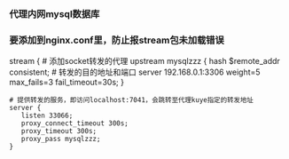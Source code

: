 ### 代理内网mysql数据库
### 要添加到nginx.conf里，防止报stream包未加载错误

stream {
    # 添加socket转发的代理
    upstream mysqlzzz {
        hash $remote_addr consistent;
        # 转发的目的地址和端口
      server 192.168.0.1:3306  weight=5 max_fails=3 fail_timeout=30s;
    }
 
    # 提供转发的服务，即访问localhost:7041，会跳转至代理kuye指定的转发地址
    server {
       listen 33066;
       proxy_connect_timeout 300s;
       proxy_timeout 300s;
       proxy_pass mysqlzzz;
    }
